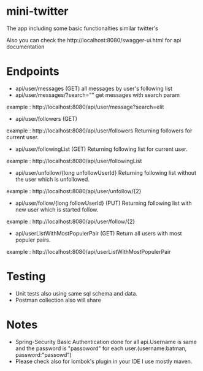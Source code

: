 # mini-twitter
 The app including some basic functionalties similar twitter's
 
 Also you can check the http://localhost:8080/swagger-ui.html for api documentation
 
# Endpoints
- api/user/messages (GET) all messages by user's following list
- api/user/messages/?search="" get messages with search param

example : http://localhost:8080/api/user/message?search=elit

- api/user/followers (GET)

example : http://localhost:8080/api/user/followers Returning followers for current user.

- api/user/followingList (GET) Returning following list for current user.

example : http://localhost:8080/api/user/followingList 

- api/user/unfollow/{long unfollowUserId} Returning following list without the user which is unfollowed.

example : http://localhost:8080/api/user/unfollow/{2}

- api/user/follow/{long followUserId} (PUT) Returning following list with new user which is started follow.  

example : http://localhost:8080/api/user/follow/{2} 

- api/userListWithMostPopulerPair (GET) Return all users with most populer pairs.

example : http://localhost:8080/api/userListWithMostPopulerPair

# Testing

- Unit tests also using same sql schema and data.
- Postman collection also will share 

# Notes

- Spring-Security Basic Authentication done for all api.Username is same and the password is "passoword" for each user.(username:batman, password:"passowd")
- Please check also for lombok's plugin in your IDE I use mostly maven.


 
 
   